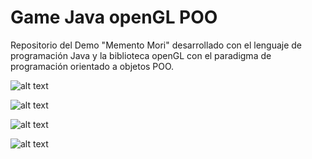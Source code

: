 # Game Java openGL POO
Repositorio del Demo "Memento Mori" desarrollado con el lenguaje de programación Java y la biblioteca openGL con el paradigma de programación orientado a objetos POO.


![alt text](https://github.com/MatinOna/Game-Java-openGL-POO/blob/master/img/2.png)

![alt text](https://github.com/MatinOna/Game-Java-openGL-POO/blob/master/img/1.png)

![alt text](https://github.com/MatinOna/Game-Java-openGL-POO/blob/master/img/4.png)

![alt text](https://github.com/MatinOna/Game-Java-openGL-POO/blob/master/img/5.png)
